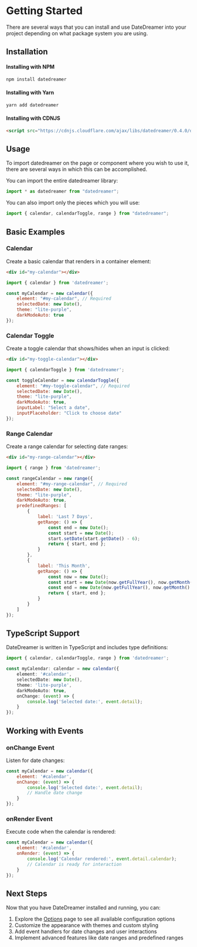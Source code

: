# Getting Started

There are several ways that you can install and use DateDreamer into your project depending on what package system you are using.

## Installation

#### Installing with NPM
```bash
npm install datedreamer
```

#### Installing with Yarn
```bash
yarn add datedreamer
```

#### Installing with CDNJS
```html
<script src="https://cdnjs.cloudflare.com/ajax/libs/datedreamer/0.4.0/datedreamer.min.js"></script>
```

<!-- ::: warning
You may encounter issues with SSR(Server Side Rendering) systems such as NextJS, Gatsby, NUXT due to the nature of this being a client-side component. We are currently working on adding support for SSR.
::: -->

## Usage

To import datedreamer on the page or component where you wish to use it, there are several ways in which this can be accomplished.

You can import the entire datedreamer library:

```javascript
import * as datedreamer from "datedreamer";
```

You can also import only the pieces which you will use:

```javascript
import { calendar, calendarToggle, range } from "datedreamer";
```

## Basic Examples

### Calendar

Create a basic calendar that renders in a container element:

```html
<div id="my-calendar"></div>
```

```javascript
import { calendar } from 'datedreamer';

const myCalendar = new calendar({
    element: "#my-calendar", // Required
    selectedDate: new Date(),
    theme: "lite-purple",
    darkModeAuto: true
});
```

### Calendar Toggle

Create a toggle calendar that shows/hides when an input is clicked:

```html
<div id="my-toggle-calendar"></div>
```

```javascript
import { calendarToggle } from 'datedreamer';

const toggleCalendar = new calendarToggle({
    element: "#my-toggle-calendar", // Required
    selectedDate: new Date(),
    theme: "lite-purple",
    darkModeAuto: true,
    inputLabel: "Select a date",
    inputPlaceholder: "Click to choose date"
});
```

### Range Calendar

Create a range calendar for selecting date ranges:

```html
<div id="my-range-calendar"></div>
```

```javascript
import { range } from 'datedreamer';

const rangeCalendar = new range({
    element: "#my-range-calendar", // Required
    selectedDate: new Date(),
    theme: "lite-purple",
    darkModeAuto: true,
    predefinedRanges: [
        {
            label: 'Last 7 Days',
            getRange: () => {
                const end = new Date();
                const start = new Date();
                start.setDate(start.getDate() - 6);
                return { start, end };
            }
        },
        {
            label: 'This Month',
            getRange: () => {
                const now = new Date();
                const start = new Date(now.getFullYear(), now.getMonth(), 1);
                const end = new Date(now.getFullYear(), now.getMonth() + 1, 0);
                return { start, end };
            }
        }
    ]
});
```

## TypeScript Support

DateDreamer is written in TypeScript and includes type definitions:

```typescript
import { calendar, calendarToggle, range } from 'datedreamer';

const myCalendar: calendar = new calendar({
    element: '#calendar',
    selectedDate: new Date(),
    theme: 'lite-purple',
    darkModeAuto: true,
    onChange: (event) => {
        console.log('Selected date:', event.detail);
    }
});
```

## Working with Events

### onChange Event

Listen for date changes:

```javascript
const myCalendar = new calendar({
    element: '#calendar',
    onChange: (event) => {
        console.log('Selected date:', event.detail);
        // Handle date change
    }
});
```

### onRender Event

Execute code when the calendar is rendered:

```javascript
const myCalendar = new calendar({
    element: '#calendar',
    onRender: (event) => {
        console.log('Calendar rendered:', event.detail.calendar);
        // Calendar is ready for interaction
    }
});
```

## Next Steps

Now that you have DateDreamer installed and running, you can:

1. Explore the [Options](/docs/Options/) page to see all available configuration options
2. Customize the appearance with themes and custom styling
3. Add event handlers for date changes and user interactions
4. Implement advanced features like date ranges and predefined ranges